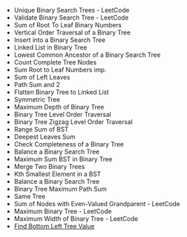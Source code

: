 - Unique Binary Search Trees - LeetCode
- Validate Binary Search Tree - LeetCode
- Sum of Root To Leaf Binary Numbers
- Vertical Order Traversal of a Binary Tree
- Insert into a Binary Search Tree
- Linked List in Binary Tree
- Lowest Common Ancestor of a Binary Search Tree
- Count Complete Tree Nodes
- Sum Root to Leaf Numbers imp.
- Sum of Left Leaves
- Path Sum and 2
- Flatten Binary Tree to Linked List
- Symmetric Tree
- Maximum Depth of Binary Tree
- Binary Tree Level Order Traversal
- Binary Tree Zigzag Level Order Traversal
- Range Sum of BST
- Deepest Leaves Sum
- Check Completeness of a Binary Tree
- Balance a Binary Search Tree
- Maximum Sum BST in Binary Tree
- Merge Two Binary Trees
- Kth Smallest Element in a BST
- Balance a Binary Search Tree
- Binary Tree Maximum Path Sum
- Same Tree
- Sum of Nodes with Even-Valued Grandparent - LeetCode
- Maximum Binary Tree - LeetCode
- Maximum Width of Binary Tree - LeetCode
- [Find Bottom Left Tree Value](https://leetcode.com/problems/find-bottom-left-tree-value/)
